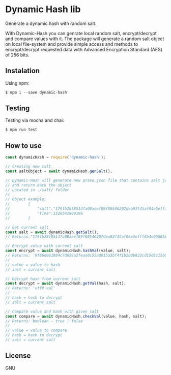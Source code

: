 # Dynamic Hash lib
Generate a dynamic hash with random salt.

With Dynamic-Hash you can genrate local random salt, encrypt/decrypt and compare values with it.
The package will generate a random salt object on local file-system and provide simple access and methods to encrypt/decrypt requested data with Advanced Encryption Standard (AES) of 256 bits.


## Instalation
Using npm:
```javascript
$ npm i --save dynamic-hash 
```

## Testing
Testing via mocha and chai:
```javascript
$ npm run test
```

## How to use
```javascript
const dynamicHash = require('dynamic-hash');

// Creating new salt
const saltObject = await dynamicHash.genSalt();

// Dynamic-Hash will generate new prase.json file that contains salt json object
// and return back the object 
// Located in ./salt/ folder
// 
// Object example: 
//        { 
//            "salt":"179fb28f85137a00aeef89f80546207dea93f45af04e5efff8b4c00885b827d3", 
//            "time":1526541909196 
//        }

// Get current salt
const salt = await dynamicHash.getSalt();
// Returns:"179fb28f85137a00aeef89f80546207dea93f45af04e5efff8b4c00885b827d3"

// Encrypt value with current salt
const encrypt = await dynamicHash.hashVal(value, salt);
// Returns: '9f86d081884c7d659a2feaa0c55ad015a3bf4f1b2b0b822cd15d6c15b0f00a08'
// 
// value = value to hash
// salt = current salt

// Decrypt hash from current salt
const decrypt = await dynamicHash.getVal(hash, salt);
// Returns: 'utf8 val'
// 
// hash = hash to decrypt
// salt = current salt

// Compare value and hash with given salt
const compare = await dynamicHash.checkVal(value, hash, salt);
// Returns: boolean - true | false
// 
// value = value to compare
// hash = hash to decrypt
// salt = current salt   
```

## License
GNU